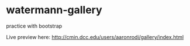 # watermann-gallery
practice with bootstrap

Live preview here: http://cmin.dcc.edu/users/aaronrodi/gallery/index.html
